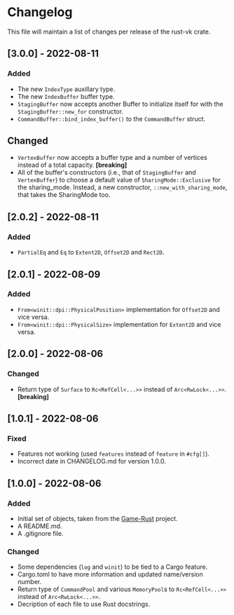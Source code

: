 # Changelog
This file will maintain a list of changes per release of the rust-vk crate.


## [3.0.0] - 2022-08-11
### Added
- The new `IndexType` auxillary type.
- The new `IndexBuffer` buffer type.
- `StagingBuffer` now accepts another Buffer to initialize itself for with the `StagingBuffer::new_for` constructor.
- `CommandBuffer::bind_index_buffer()` to the `CommandBuffer` struct.

## Changed
- `VertexBuffer` now accepts a buffer type and a number of vertices instead of a total capacity. **[breaking]**
- All of the buffer's constructors (i.e., that of `StagingBuffer` and `VertexBuffer`) to choose a default value of `SharingMode::Exclusive` for the sharing_mode. Instead, a new constructor, `::new_with_sharing_mode`, that takes the SharingMode too.


## [2.0.2] - 2022-08-11
### Added
- `PartialEq` and `Eq` to `Extent2D`, `Offset2D` and `Rect2D`.


## [2.0.1] - 2022-08-09
### Added
- `From<winit::dpi::PhysicalPosition>` implementation for `Offset2D` and vice versa.
- `From<winit::dpi::PhysicalSize>` implementation for `Extent2D` and vice versa.


## [2.0.0] - 2022-08-06
### Changed
- Return type of `Surface` to `Rc<RefCell<...>>` instead of `Arc<RwLock<...>>`. **[breaking]**


## [1.0.1] - 2022-08-06
### Fixed
- Features not working (used `features` instead of `feature` in `#cfg[]`).
- Incorrect date in CHANGELOG.md for version 1.0.0.


## [1.0.0] - 2022-08-06
### Added
- Initial set of objects, taken from the [Game-Rust](https://github.com/Lut99/Game-Rust) project.
- A README.md.
- A .gitignore file.

### Changed
- Some dependencies (`log` and `winit`) to be tied to a Cargo feature.
- Cargo.toml to have more information and updated name/version number.
- Return type of `CommandPool` and various `MemoryPool`s to `Rc<RefCell<...>>` instead of `Arc<RwLock<...>>`.
- Decription of each file to use Rust docstrings.
